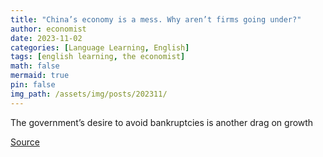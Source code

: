 ```yaml
---
title: "China’s economy is a mess. Why aren’t firms going under?"
author: economist
date: 2023-11-02
categories: [Language Learning, English]
tags: [english learning, the economist]
math: false
mermaid: true
pin: false
img_path: /assets/img/posts/202311/
---
```




The government’s desire to avoid bankruptcies is another drag on growth





[Source](https://www.economist.com/finance-and-economics/2023/11/02/chinas-economy-is-a-mess-why-arent-firms-going-under)



